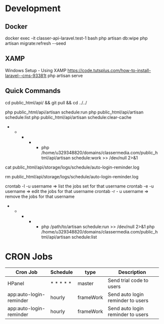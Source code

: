 


# Development

## Docker
docker exec -it classer-api-laravel.test-1 bash
php artisan db:wipe
php artisan migrate:refresh --seed

## XAMP
Windows Setup - Using XAMP
https://code.tutsplus.com/how-to-install-laravel--cms-93381t
php artisan serve


## Quick Commands

cd public_html/api/ && git pull && cd ../../

php public_html/api/artisan schedule:run
php public_html/api/artisan schedule:list
php public_html/api/artisan schedule:clear-cache
* * * * * php /home/u329348820/domains/classermedia.com/public_html/api/artisan schedule:work >> /dev/null 2>&1

cat public_html/api/storage/logs/schedule/auto-login-reminder.log 

rm public_html/api/storage/logs/schedule/auto-login-reminder.log 

crontab -l -u username => list the jobs set for that username
crontab -e -u username => edit the jobs for that username
crontab -r - u username => remove the jobs for that username

* * * * * php /path/to/artisan schedule:run >> /dev/null 2>&1
php /home/u329348820/domains/classermedia.com/public_html/api/artisan schedule:list


# CRON Jobs

| Cron Job                 | Schedule   | type        | Description |
|--------------------------|------------|-------------|-------------|
| HPanel                   | * * * * *  | master      | Send trial code to users |
| app:auto-login-reminder  | hourly     | frameWork   | Send auto login reminder to users |
| app:auto-login-reminder  | hourly     | frameWork   | Send auto login reminder to users |

